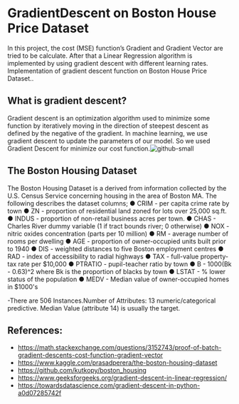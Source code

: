 # GradientDescent on Boston House Price Dataset

In this project, the cost (MSE) function’s Gradient and Gradient Vector are tried to be calculate. After that a Linear Regression algorithm is implemented by using
gradient descent with different learning rates. Implementation of gradient descent function on Boston House Price Dataset..
## What is gradient descent? 
Gradient descent is an optimization algorithm used to minimize some function by iteratively moving in the direction of steepest descent as defined by the negative of the gradient. In machine learning, we use gradient descent to update the parameters of our model. So we used Gradient Descent for minimize our cost function.![github-small](https://saugatbhattarai.com.np/wp-content/uploads/2018/06/gradient-descent-1.jpg)

## The Boston Housing Dataset
The Boston Housing Dataset is a derived from information collected by the U.S. Census Service concerning housing in the area of Boston MA. The following describes the dataset columns; 
● CRIM - per capita crime rate by town
● ZN - proportion of residential land zoned for lots over 25,000 sq.ft.
● INDUS - proportion of non-retail business acres per town.
● CHAS - Charles River dummy variable (1 if tract bounds river; 0
otherwise)
● NOX - nitric oxides concentration (parts per 10 million)
● RM - average number of rooms per dwelling
● AGE - proportion of owner-occupied units built prior to 1940
● DIS - weighted distances to five Boston employment centres
● RAD - index of accessibility to radial highways
● TAX - full-value property-tax rate per $10,000
● PTRATIO - pupil-teacher ratio by town
● B - 1000(Bk - 0.63)^2 where Bk is the proportion of blacks by town
● LSTAT - % lower status of the population
● MEDV - Median value of owner-occupied homes in $1000's

-There are 506 Instances.Number of Attributes: 13 numeric/categorical predictive. Median Value (attribute 14) is usually the target.
## References:
- https://math.stackexchange.com/questions/3152743/proof-of-batch-gradient-descents-cost-function-gradient-vector
- https://www.kaggle.com/prasadperera/the-boston-housing-dataset
- https://github.com/kutkopy/boston_housing
- https://www.geeksforgeeks.org/gradient-descent-in-linear-regression/
- https://towardsdatascience.com/gradient-descent-in-python-a0d07285742f
